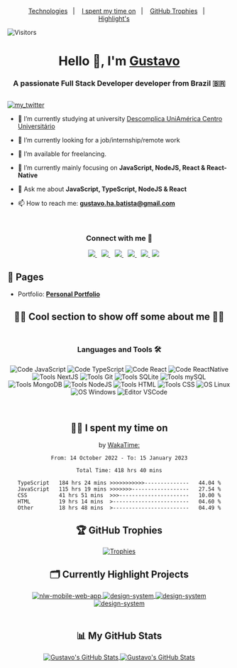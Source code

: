 <p align="center">
  <a href="#languages-and-tools-%EF%B8%8F">Technologies</a>&nbsp;&nbsp;&nbsp;|&nbsp;&nbsp;&nbsp;
  <a href="#-i-spent-my-time-on">I spent my time on</a>&nbsp;&nbsp;&nbsp;|&nbsp;&nbsp;&nbsp;
  <a href="#-github-trophies">GitHub Trophies</a>&nbsp;&nbsp;&nbsp;|&nbsp;&nbsp;&nbsp;
  <a href="#%EF%B8%8F-currently-highlight-projects">Highlight's</a>&nbsp;&nbsp;&nbsp;&nbsp;&nbsp;&nbsp;
</p>

![Visitors](https://visitor-badge.laobi.icu/badge?page_id=gustavohdab)
<h1 align="center">Hello 👋, I'm <a href="https://docdro.id/FUoh8VH" target="blank">
Gustavo</a></h1>
<h3 align="center" style="margin-bottom:30px">A passionate Full Stack Developer developer from Brazil <span>&#x1f1e7;&#x1f1f7;</span> </h3>

<p align="left"> <a href="https://twitter.com/kkcasual" target="blank"><img src="https://img.shields.io/twitter/follow/kkcasual?logo=twitter&style=for-the-badge" alt="my_twitter" /></a> </p>

<!-- 
<a target="_blank" align="center">
  <img align="right" top="500" height="300" width="400" alt="GIF" src="https://media.giphy.com/media/SWoSkN6DxTszqIKEqv/giphy.gif">
</a> 
-->

- 🔭 I’m currently studying at university
  <a href="https://uniamerica.br/" target="blank">Descomplica UniAmérica Centro Universitário</a>

- 🌱 I’m currently looking for a job/internship/remote work

- 🤝 I’m available for freelancing.

- 🚀 I’m currently mainly focusing on **JavaScript, NodeJS, React & React-Native**

- 💬 Ask me about **JavaScript, TypeScript, NodeJS & React**

- 📫 How to reach me: **gustavo.ha.batista@gmail.com**
<br/>
<h3 align="center"> Connect with me 🤝 </h3>

<p align="center">
<div align="center"  class="icons-social" style="margin-left: 10px;">
  <a style="margin-left: 10px;"  target="_blank" href="https://www.linkedin.com/in/gustavo-h-batista/">
    <img src="https://img.icons8.com/doodle/40/000000/linkedin--v2.png">
  </a>
  <a style="margin-left: 10px;" target="_blank" href="https://github.com/gustavohdab">
    <img src="https://img.icons8.com/doodle/40/000000/github--v1.png">
  </a>
  <a style="margin-left: 10px;" target="_blank" href="https://stackoverflow.com/users/20551158/gustavo-batista">
    <img src="https://img.icons8.com/external-tal-revivo-color-tal-revivo/40/000000/external-stack-overflow-is-a-question-and-answer-site-for-professional-logo-color-tal-revivo.png">
  </a>
  <a style="margin-left: 10px;" target="_blank" href="https://www.instagram.com/guhenriquedb/">
    <img src="https://img.icons8.com/doodle/40/000000/instagram-new--v2.png">
  </a>
  <a style="margin-left: 10px;" target="_blank" href="https://twitter.com/kkcasual">
    <img src="https://img.icons8.com/doodle/40/000000/twitter-squared--v2.png" >
  </a>
  <a style="margin-left: 5px;" target="_blank" href="https://docdro.id/FUoh8VH">
    <img src="https://img.icons8.com/plasticine/40/000000/resume.png" >
  </a>
</div>
</p>

 ## 📝 Pages

- Portfolio: <a href="https://gustavohbatista.netlify.app/" target="[blank](https://gustavohbatista.netlify.app/)">**Personal Portfolio**</a>


<h2 align="center">
  😶‍🌫️ Cool section to show off some about me 😶‍🌫️
</h2>

<h3 align="center" style="margin-top:50px; margin-bottom:20px" id="Technologies">Languages and Tools 🛠️</h3>

<div align="center" style="margin-bottom:60px">

  ![Code JavaScript](https://img.shields.io/badge/Code-JavaScript-informational?style=flat&logo=javascript&logoColor=&color=6aa6f8)
  ![Code TypeScript](https://img.shields.io/badge/Code-TypeScript-informational?style=flat&logo=typescript&logoColor=&color=6aa6f8)
  ![Code React](https://img.shields.io/badge/Code-React-informational?style=flat&logo=react&logoColor=&color=6aa6f8)
  ![Code ReactNative](https://img.shields.io/badge/Code-ReactNative-informational?style=flat&logo=react&logoColor=&color=6aa6f8)
  ![Tools NextJS](https://img.shields.io/badge/Tools-NextJS-informational?style=flat&logo=Next.js&logoColor=black&color=6aa6f8)
  ![Tools Git](https://img.shields.io/badge/Tools-Git-informational?style=flat&logo=git&logoColor=&color=6aa6f8)
  ![Tools SQLite](https://img.shields.io/badge/Tools-SQLite-informational?style=flat&logo=sqlite&logoColor=&color=6aa6f8)
  ![Tools mySQL](https://img.shields.io/badge/Tools-MySQL-informational?style=flat&logo=mysql&logoColor=&color=6aa6f8)
  ![Tools MongoDB](https://img.shields.io/badge/Tools-MongoDB-informational?style=flat&logo=mongodb&logoColor=&color=6aa6f8)
  ![Tools NodeJS](https://img.shields.io/badge/Tools-NodeJS-informational?style=flat&logo=node.js&logoColor=&color=6aa6f8)
  ![Tools HTML](https://img.shields.io/badge/Tools-HTML5-informational?style=flat&logo=html5&logoColor=&color=6aa6f8)
  ![Tools CSS](https://img.shields.io/badge/Tools-CSS3-informational?style=flat&logo=css3&logoColor=blue&color=6aa6f8)
  ![OS Linux](https://img.shields.io/badge/OS-Linux-informational?style=flat&logo=linux&logoColor=&color=6aa6f8)
  ![OS Windows](https://img.shields.io/badge/OS-Windows-informational?style=flat&logo=windows&logoColor=blue&color=6aa6f8)
  ![Editor VSCode](https://img.shields.io/badge/Editor-VS_Code-informational?style=flat&logo=visual-studio-code&logoColor=blue&color=6aa6f8)

</div>

<div align="center">

## 👨‍💻 I spent my time on 
  <p>by <a href="#" target="_blank">WakaTime:</a></p>
  
  <!--START_SECTION:waka-->

```text
From: 14 October 2022 - To: 15 January 2023

Total Time: 418 hrs 40 mins

TypeScript   184 hrs 24 mins >>>>>>>>>>>--------------   44.04 %
JavaScript   115 hrs 19 mins >>>>>>>------------------   27.54 %
CSS          41 hrs 51 mins  >>>----------------------   10.00 %
HTML         19 hrs 14 mins  >------------------------   04.60 %
Other        18 hrs 48 mins  >------------------------   04.49 %
```

<!--END_SECTION:waka-->
</div>

<div align="center"> 

 ## 🏆 GitHub Trophies

  [![Trophies](https://github-profile-trophy.vercel.app/?username=gustavohdab&theme=nord&column=7)](https://github.com/ryo-ma/github-profile-trophy)
</div>


<div align="center">
    
  ## 🗂️ Currently Highlight Projects
  
  <a href="https://github.com/gustavohdab/Nlw-e-sports-web-and-mobile-app">
  <img align="center" src="https://github-readme-stats.vercel.app/api/pin/?username=gustavohdab&repo=Nlw-e-sports-web-and-mobile-app&show_icons=true&line_height=27&title_color=6aa6f8&text_color=8a919a&icon_color=6aa6f8&bg_color=22272e" alt="nlw-mobile-web-app" />
  </a>
  
  <a href="https://github.com/gustavohdab/ignite-lab-design-system">
  <img align="center" src="https://github-readme-stats.vercel.app/api/pin/?username=gustavohdab&repo=ignite-lab-design-system&show_icons=true&line_height=27&title_color=6aa6f8&text_color=8a919a&icon_color=6aa6f8&bg_color=22272e" alt="design-system" />
  </a>
  
  <a href="https://github.com/gustavohdab/challenge-focustimer-v2">
  <img align="center" src="https://github-readme-stats.vercel.app/api/pin/?username=gustavohdab&repo=challenge-focustimer-v2&show_icons=true&line_height=27&title_color=6aa6f8&text_color=8a919a&icon_color=6aa6f8&bg_color=22272e" alt="design-system" />
  </a>
  
  <a href="https://github.com/gustavohdab/nlw-copa-ignite">
  <img align="center" src="https://github-readme-stats.vercel.app/api/pin/?username=gustavohdab&repo=nlw-copa-ignite&show_icons=true&line_height=27&title_color=6aa6f8&text_color=8a919a&icon_color=6aa6f8&bg_color=22272e" alt="design-system" />
  </a>

</div>

<div align="center" style="margin-top: 50px" >
  
  ## 📊 My GitHub Stats
  <a href="https://github.com/gustavohdab">
    <img align="center" src="https://github-readme-stats.vercel.app/api/top-langs/?username=gustavohdab&hide=c%2B%2B,c,matlab,assembly&title_color=6aa6f8&text_color=8a919a&icon_color=6aa6f8&bg_color=22272e" alt="Gustavo's GitHub Stats" />
  </a>
  <a href="https://github.com/gustavohdab">
    <img align="center" src="https://github-readme-stats.vercel.app/api?username=gustavohdab&show_icons=true&line_height=27&count_private=true&title_color=6aa6f8&text_color=8a919a&icon_color=6aa6f8&bg_color=22272e" alt="Gustavo's GitHub Stats" />
  </a> 
</div>
